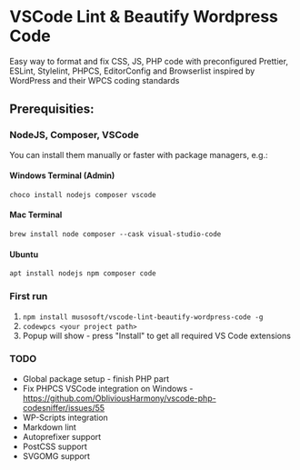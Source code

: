 # VSCode Lint & Beautify Wordpress Code
Easy way to format and fix CSS, JS, PHP code with preconfigured Prettier, ESLint, Stylelint, PHPCS, EditorConfig and Browserlist inspired by WordPress and their WPCS coding standards

## Prerequisities:
### NodeJS, Composer, VSCode
You can install them manually or faster with package managers, e.g.:
#### Windows Terminal (Admin)
```choco install nodejs composer vscode```

#### Mac Terminal
```brew install node composer --cask visual-studio-code```

#### Ubuntu 
```apt install nodejs npm composer code```

### First run
1. ``npm install musosoft/vscode-lint-beautify-wordpress-code -g``
2. ``codewpcs <your project path>``
3. Popup will show - press "Install" to get all required VS Code extensions

### TODO
- Global package setup - finish PHP part
- Fix PHPCS VSCode integration on Windows - https://github.com/ObliviousHarmony/vscode-php-codesniffer/issues/55
- WP-Scripts integration
- Markdown lint
- Autoprefixer support
- PostCSS support
- SVGOMG support
